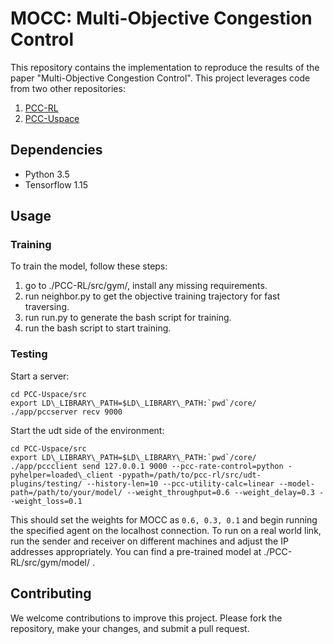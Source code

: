 # MOCC: Multi-Objective Congestion Control

This repository contains the implementation to reproduce the results of the paper "Multi-Objective Congestion Control". This project leverages code from two other repositories:

1. [PCC-RL](https://github.com/PCCproject/PCC-RL)
2. [PCC-Uspace](https://github.com/PCCproject/PCC-Uspace)

## Dependencies
- Python 3.5
- Tensorflow 1.15


## Usage

### Training
To train the model, follow these steps:

1. go to ./PCC-RL/src/gym/, install any missing requirements.
2. run neighbor.py to get the objective training trajectory for fast traversing.
3. run run.py to generate the bash script for training.
4. run the bash script to start training.

### Testing

Start a server:
```
cd PCC-Uspace/src
export LD\_LIBRARY\_PATH=$LD\_LIBRARY\_PATH:`pwd`/core/
./app/pccserver recv 9000
```

Start the udt side of the environment:
```
cd PCC-Uspace/src
export LD\_LIBRARY\_PATH=$LD\_LIBRARY\_PATH:`pwd`/core/
./app/pccclient send 127.0.0.1 9000 --pcc-rate-control=python -pyhelper=loaded\_client -pypath=/path/to/pcc-rl/src/udt-plugins/testing/ --history-len=10 --pcc-utility-calc=linear --model-path=/path/to/your/model/ --weight_throughput=0.6 --weight_delay=0.3 --weight_loss=0.1
```

This should set the weights for MOCC as `0.6, 0.3, 0.1` and begin running the specified agent on the localhost connection. To run on a real world link, run the sender and receiver on different machines and adjust the IP addresses appropriately. You can find a pre-trained model at ./PCC-RL/src/gym/model/ .

## Contributing
We welcome contributions to improve this project. Please fork the repository, make your changes, and submit a pull request.
